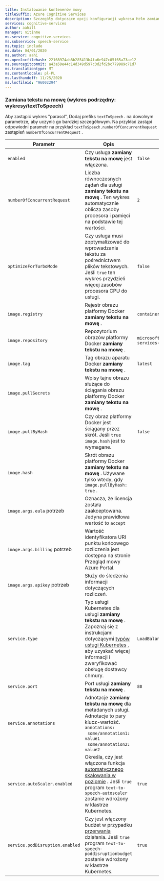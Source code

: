```yaml
---
title: Instalowanie kontenerów mowy
titleSuffix: Azure Cognitive Services
description: Szczegóły dotyczące opcji konfiguracji wykresu Helm zamiany tekstu na mowę.
services: cognitive-services
author: aahill
manager: nitinme
ms.service: cognitive-services
ms.subservice: speech-service
ms.topic: include
ms.date: 04/01/2020
ms.author: aahi
ms.openlocfilehash: 22168974ab8b285413b4fa6e947c05f65a73ae12
ms.sourcegitcommit: a43a59e44c14d349d597c3d2fd2bc779989c71d7
ms.translationtype: MT
ms.contentlocale: pl-PL
ms.lasthandoff: 11/25/2020
ms.locfileid: "96002294"
---
```

### <a name="text-to-speech-sub-chart-chartstexttospeech"></a>Zamiana tekstu na mowę (wykres podrzędny: wykresy/textToSpeech)

Aby zastąpić wykres "parasol", Dodaj prefiks `textToSpeech.` na dowolnym parametrze, aby uczynić go bardziej szczegółowym. Na przykład zastąpi odpowiedni parametr na przykład `textToSpeech.numberOfConcurrentRequest` zastąpień `numberOfConcurrentRequest` .

|Parametr|Opis|Domyślne|
| -- | -- | -- |
| `enabled` | Czy usługa **zamiany tekstu na mowę** jest włączona. | `false` |
| `numberOfConcurrentRequest` | Liczba równoczesnych żądań dla usługi **zamiany tekstu na mowę** . Ten wykres automatycznie oblicza zasoby procesora i pamięci na podstawie tej wartości. | `2` |
| `optimizeForTurboMode`| Czy usługa musi zoptymalizować do wprowadzania tekstu za pośrednictwem plików tekstowych. Jeśli `true` ten wykres przydzieli więcej zasobów procesora CPU do usługi. | `false` |
| `image.registry`| Rejestr obrazu platformy Docker **zamiany tekstu na mowę** . | `containerpreview.azurecr.io` |
| `image.repository` | Repozytorium obrazów platformy Docker **zamiany tekstu na mowę** . | `microsoft/cognitive-services-text-to-speech` |
| `image.tag` | Tag obrazu aparatu Docker **zamiany tekstu na mowę** . | `latest` |
| `image.pullSecrets` | Wpisy tajne obrazu służące do ściągania obrazu platformy Docker **zamiany tekstu na mowę** . | |
| `image.pullByHash`| Czy obraz platformy Docker jest ściągany przez skrót. Jeśli `true` `image.hash` jest to wymagane. | `false` |
| `image.hash`| Skrót obrazu platformy Docker **zamiany tekstu na mowę** . Używane tylko wtedy, gdy `image.pullByHash: true` .  | |
| `image.args.eula` potrzeb | Oznacza, że licencja została zaakceptowana. Jedyna prawidłowa wartość to `accept` | |
| `image.args.billing` potrzeb | Wartość identyfikatora URI punktu końcowego rozliczenia jest dostępna na stronie Przegląd mowy Azure Portal. | |
| `image.args.apikey` potrzeb | Służy do śledzenia informacji dotyczących rozliczeń. ||
| `service.type` | Typ usługi Kubernetes dla usługi **zamiany tekstu na mowę** . Zapoznaj się z instrukcjami dotyczącymi [typów usługi Kubernetes](https://kubernetes.io/docs/concepts/services-networking/service/) , aby uzyskać więcej informacji i zweryfikować obsługę dostawcy chmury. | `LoadBalancer` |
| `service.port`|  Port usługi **zamiany tekstu na mowę** . | `80` |
| `service.annotations` | Adnotacje **zamiany tekstu na mowę** dla metadanych usługi. Adnotacje to pary klucz-wartość. <br>`annotations:`<br>&nbsp;&nbsp;`some/annotation1: value1`<br>&nbsp;&nbsp;`some/annotation2: value2` | |
| `service.autoScaler.enabled` | Określa, czy jest włączona funkcja [automatycznego skalowania w poziomie](https://kubernetes.io/docs/tasks/run-application/horizontal-pod-autoscale/) . Jeśli `true` program `text-to-speech-autoscaler` zostanie wdrożony w klastrze Kubernetes. | `true` |
| `service.podDisruption.enabled` | Czy jest włączony budżet w przypadku [przerwania](https://kubernetes.io/docs/concepts/workloads/pods/disruptions/) działania. Jeśli `true` program `text-to-speech-poddisruptionbudget` zostanie wdrożony w klastrze Kubernetes. | `true` |